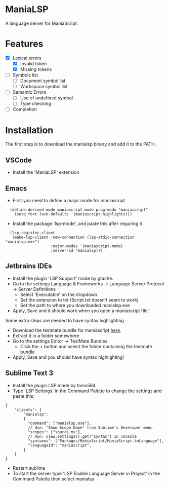# ManiaLSP

A language server for ManiaScript.

# Features

- [x] Lexical errors
  - [x] Invalid token
  - [x] Missing tokens
- [ ] Symbols list
  - [ ] Document symbol list
  - [ ] Workspace symbol list
- [ ] Semantic Errors
  - [ ] Use of undefined symbol
  - [ ] Type checking
- [ ] Completion

# Installation

The first step is to download the manialsp binary and add it to the PATH.

## VSCode

- Install the 'ManiaLSP' extension

## Emacs

- First you need to define a major mode for maniascript

```
  (define-derived-mode maniascript-mode prog-mode "maniascript"
    (setq font-lock-defaults '(maniascript-highlights)))
```

- Install the package 'lsp-mode', and paste this after requiring it

```
  (lsp-register-client
   (make-lsp-client :new-connection (lsp-stdio-connection "manialsp.exe")
                    :major-modes '(maniascript-mode)
                    :server-id 'manialsp)))
```

## Jetbrains IDEs

- Install the plugin 'LSP Support' made by gtache.
- Go to the settings Language & Frameworks -> Language Server Protocol -> Server Definitions
    - Select 'Executable' on the dropdown
    - Set the extension to txt (Script.txt doesn't seem to work)
    - Set the path to where you downloaded manialsp.exe
- Apply, Save and it should work when you open a maniascript file!

Some extra steps are needed to have syntax highlighting

- Download the textmate bundle for maniascript [here](https://onedrive.live.com/download?cid=2EC0D2E0D9DA402A&resid=2EC0D2E0D9DA402A%2115044&authkey=AM6DM6OsAhaXIO4).
- Extract it in a folder somewhere
- Go to the settings Editor -> TextMate Bundles
  - Click the + button and select the folder containing the textmate bundle
- Apply, Save and you should have syntax highlighting!

## Sublime Text 3

- Install the plugin LSP made by tomv564
- Type 'LSP Settings' in the Command Palette to change the settings and paste this:
```jsonc
{
	"clients": {
	    "manialsp":
	    {
	      "command": ["manialsp.exe"],
  	      // Use: "Show Scope Name" from Sublime's Developer menu
	      "scopes": ["source.ms"],
  	      // Run: view.settings().get("syntax") in console
	      "syntaxes": ["Packages/ManiaScript/ManiaScript.tmLanguage"],
	      "languageId": "maniascript",
	    }
	}
}
```
- Restart sublime
- To start the server type 'LSP Enable Language Server in Project' in the Command Palette then select manialsp
